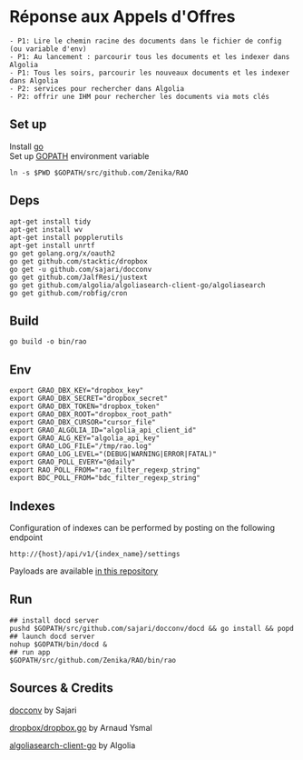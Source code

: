 # Réponse aux Appels d'Offres

```
- P1: Lire le chemin racine des documents dans le fichier de config (ou variable d'env)
- P1: Au lancement : parcourir tous les documents et les indexer dans Algolia
- P1: Tous les soirs, parcourir les nouveaux documents et les indexer dans Algolia
- P2: services pour rechercher dans Algolia
- P2: offrir une IHM pour rechercher les documents via mots clés
 ```

## Set up

Install [go](https://golang.org/cmd/go/)<br>
Set up  [GOPATH](https://golang.org/doc/code.html#GOPATH) environment variable

```shell
ln -s $PWD $GOPATH/src/github.com/Zenika/RAO
```
## Deps

```shell
apt-get install tidy
apt-get install wv
apt-get install popplerutils
apt-get install unrtf
go get golang.org/x/oauth2
go get github.com/stacktic/dropbox
go get -u github.com/sajari/docconv
go get github.com/JalfResi/justext
go get github.com/algolia/algoliasearch-client-go/algoliasearch
go get github.com/robfig/cron
```

## Build

```shell
go build -o bin/rao
```

## Env

```shell
export GRAO_DBX_KEY="dropbox_key"
export GRAO_DBX_SECRET="dropbox_secret"
export GRAO_DBX_TOKEN="dropbox_token"
export GRAO_DBX_ROOT="dropbox_root_path"
export GRAO_DBX_CURSOR="cursor_file"
export GRAO_ALGOLIA_ID="algolia_api_client_id"
export GRAO_ALG_KEY="algolia_api_key"
export GRAO_LOG_FILE="/tmp/rao.log"
export GRAO_LOG_LEVEL="(DEBUG|WARNING|ERROR|FATAL)"
export GRAO_POLL_EVERY="@daily"
export RAO_POLL_FROM="rao_filter_regexp_string"
export BDC_POLL_FROM="bdc_filter_regexp_string"
```

## Indexes

Configuration of indexes can be performed by posting on the following endpoint

```
http://{host}/api/v1/{index_name}/settings
```

Payloads are available [in this repository](config)

## Run

```shell
## install docd server
pushd $GOPATH/src/github.com/sajari/docconv/docd && go install && popd
## launch docd server
nohup $GOPATH/bin/docd &
## run app
$GOPATH/src/github.com/Zenika/RAO/bin/rao
```

## Sources & Credits

[docconv](https://github.com/sajari/docconv) by Sajari

[dropbox/dropbox.go](https://github.com/stacktic/dropbox/blob/master/dropbox.go) by Arnaud Ysmal

[algoliasearch-client-go](https://github.com/algolia/algoliasearch-client-go) by Algolia
